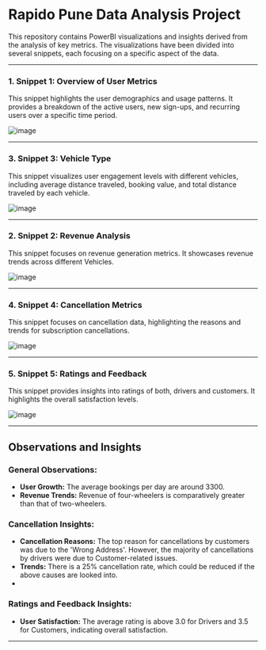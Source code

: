 
# Rapido Pune Data Analysis Project



This repository contains PowerBI visualizations and insights derived from the analysis of key metrics. The visualizations have been divided into several snippets, each focusing on a specific aspect of the data. 

---


### 1. **Snippet 1: Overview of User Metrics**
This snippet highlights the user demographics and usage patterns. It provides a breakdown of the active users, new sign-ups, and recurring users over a specific time period.

![image](https://github.com/user-attachments/assets/342e0f34-46e4-4781-b1cc-fa2f5b687600)

---

### 3. **Snippet 3: Vehicle Type**
This snippet visualizes user engagement levels with different vehicles, including average distance traveled, booking value, and total distance traveled by each vehicle.

![image](https://github.com/user-attachments/assets/1768cb2e-988b-47b4-9288-ce388b8b288c)

---

### 2. **Snippet 2: Revenue Analysis**
This snippet focuses on revenue generation metrics. It showcases revenue trends across different Vehicles.

![image](https://github.com/user-attachments/assets/a329dff6-56d8-461e-b1fd-fedd70fbd669)

---

### 4. **Snippet 4: Cancellation Metrics**
This snippet focuses on cancellation data, highlighting the reasons and trends for subscription cancellations.

![image](https://github.com/user-attachments/assets/4992d3d4-329a-44d7-ba1d-1867b5ad1f3d)

---

### 5. **Snippet 5: Ratings and Feedback**
This snippet provides insights into ratings of both, drivers and customers. It highlights the overall satisfaction levels.

![image](https://github.com/user-attachments/assets/8a9055a9-08a1-41f4-8aef-fa759452ce12)

---

## Observations and Insights

### General Observations:
- **User Growth:** The average bookings per day are around 3300.
- **Revenue Trends:** Revenue of four-wheelers is comparatively greater than that of two-wheelers.

### Cancellation Insights:
- **Cancellation Reasons:** The top reason for cancellations by customers was due to the 'Wrong Address'. However, the majority of cancellations by drivers were due to Customer-related issues.
- **Trends:** There is a 25% cancellation rate, which could be reduced if the above causes are looked into.
- 
### Ratings and Feedback Insights:
- **User Satisfaction:** The average rating is above 3.0 for Drivers and 3.5 for Customers, indicating overall satisfaction.


---
